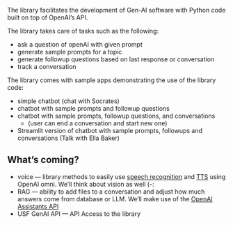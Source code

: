The library facilitates the development of Gen-AI software with Python code built on top of OpenAI’s API.

The library takes care of tasks such as the following:

- ask a question of openAI with given prompt
- generate sample prompts for a topic
- generate followup questions based on last response or conversation
- track a conversation

The library comes with sample apps demonstrating the use of the library code:

- simple chatbot (chat with Socrates)
- chatbot with sample prompts and followup questions
- chatbot with sample prompts, followup questions, and conversations
    - (user can end a conversation and start new one)
- Streamlit version of chatbot with sample prompts, followups and conversations (Talk with Ella Baker)

## What’s coming?

- voice — library methods to easily use [speech recognition](https://platform.openai.com/docs/guides/speech-to-text) and [TTS](https://platform.openai.com/docs/guides/text-to-speech) using OpenAI omni. We’ll think about vision as well (-:
- RAG — ability to add files to a conversation and adjust how much answers come from database or LLM. We’ll make use of the [OpenAI Assistants API](https://platform.openai.com/docs/assistants/overview)
- USF GenAI API — API Access to the library
